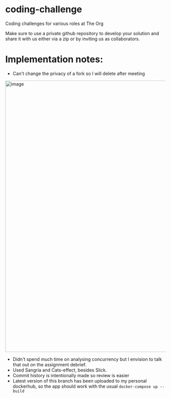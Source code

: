 # coding-challenge
Coding challenges for various roles at The Org

Make sure to use a private github repository to develop your solution and share it with us either via a zip or by inviting us as collaborators. 

# Implementation notes: 

- Can't change the privacy of a fork so I will delete after meeting
 <img width="852" alt="image" src="https://user-images.githubusercontent.com/1588592/214258207-43742b28-6000-43b0-935c-207359e068d9.png">

- Didn't spend much time on analysing concurrency but I envision to talk that out on the assignment debrief. 
- Used Sangria and Cats-effect, besides Slick. 
- Commit history is intentionally made so review is easier
- Latest version of this branch has been uploaded to my personal dockerhub, so the app should work with the usual 
`docker-compose up --build`
